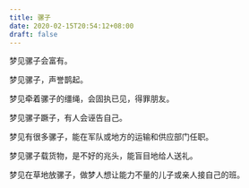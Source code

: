 ```yaml
---
title: 骡子
date: 2020-02-15T20:54:12+08:00
draft: false
---
```


梦见骡子会富有。


梦见骡子，声誉鹊起。


梦见牵着骡子的缰绳，会固执已见，得罪朋友。


梦见骡子蹶子，有人会诬告自己。


梦见有很多骡子，能在军队或地方的运输和供应部门任职。


梦见骡子载货物，是不好的兆头，能盲目地给人送礼。


梦见在草地放骡子，做梦人想让能力不量的儿子或亲人接自己的班。
